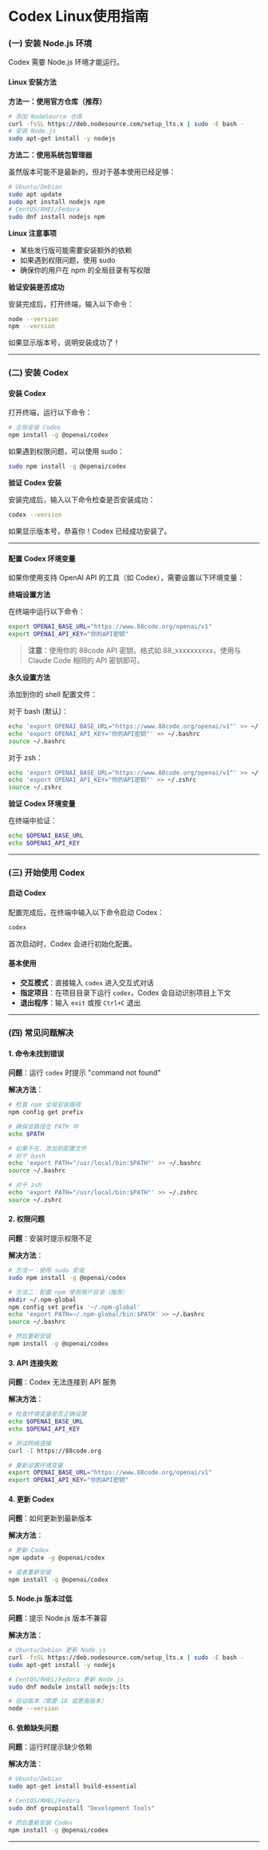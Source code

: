 # Codex Linux使用指南

### (一) 安装 Node.js 环境

Codex 需要 Node.js 环境才能运行。

#### Linux 安装方法

**方法一：使用官方仓库（推荐）**

```bash
# 添加 NodeSource 仓库
curl -fsSL https://deb.nodesource.com/setup_lts.x | sudo -E bash -
# 安装 Node.js
sudo apt-get install -y nodejs
```

**方法二：使用系统包管理器**

虽然版本可能不是最新的，但对于基本使用已经足够：

```bash
# Ubuntu/Debian
sudo apt update
sudo apt install nodejs npm
# CentOS/RHEL/Fedora
sudo dnf install nodejs npm
```

**Linux 注意事项**

- 某些发行版可能需要安装额外的依赖
- 如果遇到权限问题，使用 sudo
- 确保你的用户在 npm 的全局目录有写权限

**验证安装是否成功**

安装完成后，打开终端，输入以下命令：

```bash
node --version
npm --version
```

如果显示版本号，说明安装成功了！

***

### (二) 安装 Codex

#### 安装 Codex

打开终端，运行以下命令：

```bash
# 全局安装 Codex
npm install -g @openai/codex
```

如果遇到权限问题，可以使用 sudo：

```bash
sudo npm install -g @openai/codex
```

**验证 Codex 安装**

安装完成后，输入以下命令检查是否安装成功：

```bash
codex --version
```

如果显示版本号，恭喜你！Codex 已经成功安装了。

***

#### 配置 Codex 环境变量

如果你使用支持 OpenAI API 的工具（如 Codex），需要设置以下环境变量：

**终端设置方法**

在终端中运行以下命令：

```bash
export OPENAI_BASE_URL="https://www.88code.org/openai/v1"
export OPENAI_API_KEY="你的API密钥"
```

> **注意**：使用你的 88code API 密钥，格式如 88_xxxxxxxxxx，使用与 Claude Code 相同的 API 密钥即可。

**永久设置方法**

添加到你的 shell 配置文件：

对于 bash (默认)：

```bash
echo 'export OPENAI_BASE_URL="https://www.88code.org/openai/v1"' >> ~/.bashrc
echo 'export OPENAI_API_KEY="你的API密钥"' >> ~/.bashrc
source ~/.bashrc
```

对于 zsh：

```bash
echo 'export OPENAI_BASE_URL="https://www.88code.org/openai/v1"' >> ~/.zshrc
echo 'export OPENAI_API_KEY="你的API密钥"' >> ~/.zshrc
source ~/.zshrc
```

**验证 Codex 环境变量**

在终端中验证：

```bash
echo $OPENAI_BASE_URL
echo $OPENAI_API_KEY
```

***

### (三) 开始使用 Codex

#### 启动 Codex

配置完成后，在终端中输入以下命令启动 Codex：

```bash
codex
```

首次启动时，Codex 会进行初始化配置。

#### 基本使用

- **交互模式**：直接输入 `codex` 进入交互式对话
- **指定项目**：在项目目录下运行 `codex`，Codex 会自动识别项目上下文
- **退出程序**：输入 `exit` 或按 `Ctrl+C` 退出

***

### (四) 常见问题解决

#### 1. 命令未找到错误

**问题**：运行 `codex` 时提示 "command not found"

**解决方法**：
```bash
# 检查 npm 全局安装路径
npm config get prefix

# 确保该路径在 PATH 中
echo $PATH

# 如果不在，添加到配置文件
# 对于 bash
echo 'export PATH="/usr/local/bin:$PATH"' >> ~/.bashrc
source ~/.bashrc

# 对于 zsh
echo 'export PATH="/usr/local/bin:$PATH"' >> ~/.zshrc
source ~/.zshrc
```

#### 2. 权限问题

**问题**：安装时提示权限不足

**解决方法**：
```bash
# 方法一：使用 sudo 安装
sudo npm install -g @openai/codex

# 方法二：配置 npm 使用用户目录（推荐）
mkdir ~/.npm-global
npm config set prefix '~/.npm-global'
echo 'export PATH=~/.npm-global/bin:$PATH' >> ~/.bashrc
source ~/.bashrc

# 然后重新安装
npm install -g @openai/codex
```

#### 3. API 连接失败

**问题**：Codex 无法连接到 API 服务

**解决方法**：
```bash
# 检查环境变量是否正确设置
echo $OPENAI_BASE_URL
echo $OPENAI_API_KEY

# 测试网络连接
curl -I https://88code.org

# 重新设置环境变量
export OPENAI_BASE_URL="https://www.88code.org/openai/v1"
export OPENAI_API_KEY="你的API密钥"
```

#### 4. 更新 Codex

**问题**：如何更新到最新版本

**解决方法**：
```bash
# 更新 Codex
npm update -g @openai/codex

# 或者重新安装
npm install -g @openai/codex
```

#### 5. Node.js 版本过低

**问题**：提示 Node.js 版本不兼容

**解决方法**：
```bash
# Ubuntu/Debian 更新 Node.js
curl -fsSL https://deb.nodesource.com/setup_lts.x | sudo -E bash -
sudo apt-get install -y nodejs

# CentOS/RHEL/Fedora 更新 Node.js
sudo dnf module install nodejs:lts

# 验证版本（需要 18 或更高版本）
node --version
```

#### 6. 依赖缺失问题

**问题**：运行时提示缺少依赖

**解决方法**：
```bash
# Ubuntu/Debian
sudo apt-get install build-essential

# CentOS/RHEL/Fedora
sudo dnf groupinstall "Development Tools"

# 然后重新安装 Codex
npm install -g @openai/codex
```

***